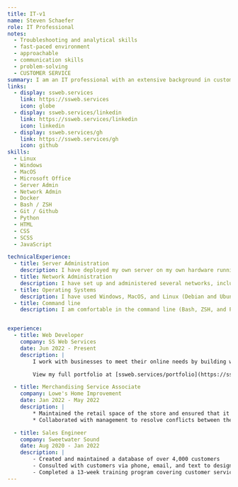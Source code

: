 ```yaml
---
title: IT-v1
name: Steven Schaefer
role: IT Professional
notes: 
  - Troubleshooting and analytical skills
  - fast-paced environment
  - approachable
  - communication skills
  - problem-solving
  - CUSTOMER SERVICE
summary: I am an IT professional with an extensive background in customer service. I am skilled at working collaboratively with a team to troubleshoot and find creative solutions to complex and technical problems.
links: 
  - display: ssweb.services
    link: https://ssweb.services
    icon: globe
  - display: ssweb.services/linkedin
    link: https://ssweb.services/linkedin
    icon: linkedin
  - display: ssweb.services/gh
    link: https://ssweb.services/gh
    icon: github
skills: 
  - Linux
  - Windows
  - MacOS
  - Microsoft Office
  - Server Admin
  - Network Admin
  - Docker
  - Bash / ZSH
  - Git / Github
  - Python
  - HTML
  - CSS
  - SCSS
  - JavaScript

technicalExperience:
  - title: Server Administration
    description: I have deployed my own server on my own hardware running TrueNAS, with network-attached storage in RAID, remote access through Nextcloud, and several additional services inside of docker containers on the server. I have also configured permissions for the filesystems and services, configured ingress using Cloudflare tunnels, and set up file history/backup using zfs snapshots.
  - title: Network Administration
    description: I have set up and administered several networks, including configuring DHCP servers, assigning static IPs through DHCP, configuring DNS and blocking domains, etc.
  - title: Operating Systems
    description: I have used Windows, MacOS, and Linux (Debian and Ubuntu) in several different contexts and am familiar with using and configuring all three.
  - title: Command line
    description: I am comfortable in the command line (Bash, ZSH, and Powershell) using tools like ssh, vi, grep, and git, and I have experience writing scripts to automate tasks.


experience: 
  - title: Web Developer
    company: SS Web Services
    date: Jun 2022 - Present 
    description: |
        I work with businesses to meet their online needs by building websites, managing Google listings, tracking website traffic, managing hosting and DNS, etc.

        View my full portfolio at [ssweb.services/portfolio](https://ssweb.services/portfolio)

  - title: Merchandising Service Associate
    company: Lowe's Home Improvement
    date: Jan 2022 - May 2022
    description: |
        * Maintained the retail space of the store and ensured that it was compliant with the planogram
        * Collaborated with management to resolve conflicts between the planogram and the needs of other departments

  - title: Sales Engineer
    company: Sweetwater Sound
    date: Aug 2020 - Jan 2022
    description: |
        - Created and maintained a database of over 4,000 customers 
        - Consulted with customers via phone, email, and text to design all types of music and audio systems, as well as troubleshooting products after the sale
        - Completed a 13-week training program covering customer service and selling, as well as attending 4 hours of sales training per week
---
```

